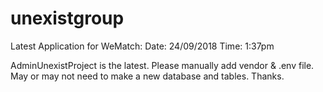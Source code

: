 # unexistgroup

Latest Application for WeMatch:
  Date: 24/09/2018
  Time: 1:37pm
  
  AdminUnexistProject is the latest.
  Please manually add vendor & .env file.
  May or may not need to make a new database and tables.
  Thanks.
